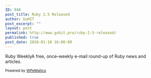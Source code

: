 ```yaml
---
ID: 946
post_title: Ruby 2.5 Released
author: GuHIT
post_excerpt: ""
layout: post
permalink: http://www.guhit.pro/ruby-2-5-released/
published: true
post_date: 2018-01-10 16:00:00
---
```

Ruby WeeklyA free, once&ndash;weekly e-mail round-up of Ruby news and articles.<p class="wpematico_credit"><small>Powered by <a href="http://www.wpematico.com" target="_blank">WPeMatico</a></small></p>